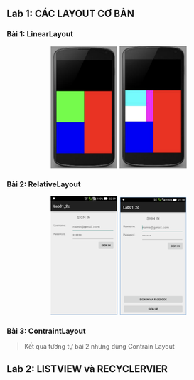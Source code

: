 ## Lab 1: CÁC LAYOUT CƠ BẢN
### Bài 1: LinearLayout
<div style="text-align: center;">
    <img src="image.png" alt="alt text" style="width: 30%; display: inline-block;"/>
    <img src="image-1.png" alt="alt text" style="width: 30%; display: inline-block;"/>
</div>

### Bài 2: RelativeLayout
<div style="text-align: center;">
    <img src="image-4.png" alt="alt text" style="width: 30%; display: inline-block;"/>
    <img src="image-5.png" alt="alt text" style="width: 30%; display: inline-block;"/>
</div>

### Bài 3: ContraintLayout
>Kết quả tương tự bài 2 nhưng dùng Contrain Layout

## Lab 2: LISTVIEW và RECYCLERVIER

